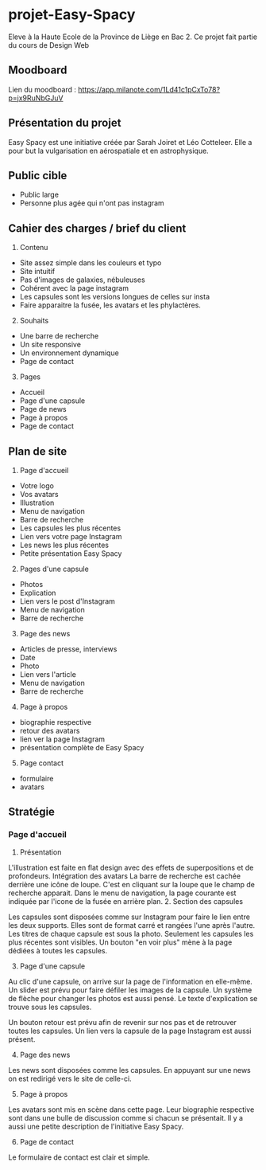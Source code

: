 # projet-Easy-Spacy
Eleve à la Haute Ecole de la Province de Liège en Bac 2. Ce projet fait partie du cours de Design Web

## Moodboard
Lien du moodboard : https://app.milanote.com/1Ld41c1pCxTo78?p=jx9RuNbGJuV


## Présentation du projet 
Easy Spacy est une initiative créée par Sarah Joiret et Léo Cotteleer.
Elle a pour but la vulgarisation en aérospatiale et en astrophysique.

## Public cible
* Public large
* Personne plus agée qui n'ont pas instagram

## Cahier des charges / brief du client

1. Contenu 

* Site assez simple dans les couleurs et typo
* Site intuitif
* Pas d'images de galaxies, nébuleuses
* Cohérent avec la page instagram
* Les capsules sont les versions longues de celles sur insta
* Faire apparaitre la fusée, les avatars et les phylactères.
   
2. Souhaits 

* Une barre de recherche
* Un site responsive
* Un environnement dynamique
* Page de contact 

3. Pages 

* Accueil
* Page d'une capsule
* Page de news
* Page à propos
* Page de contact 
   

## Plan de site 
1. Page d'accueil

* Votre logo
* Vos avatars
* Illustration
* Menu de navigation
* Barre de recherche
* Les capsules les plus récentes
* Lien vers votre page Instagram
* Les news les plus récentes
* Petite présentation Easy Spacy
        
2. Pages d'une capsule 

* Photos
* Explication
* Lien vers le post d'Instagram
* Menu de navigation
* Barre de recherche
    
3. Page des news    
 
* Articles de presse, interviews
* Date 
* Photo 
* Lien vers l'article
* Menu de navigation
* Barre de recherche 
        
4. Page à propos

* biographie respective
* retour des avatars
* lien ver la page Instagram
* présentation complète de Easy Spacy
        
5. Page contact

* formulaire
* avatars
        
## Stratégie 

### Page d'accueil 
   1. Présentation

L'illustration est faite en flat design avec des effets de superpositions et de profondeurs. Intégration des avatars
La barre de recherche est cachée derrière une icône de loupe. C'est en cliquant sur la loupe que le champ de recherche apparait.
Dans le menu de navigation, la page courante est indiquée par l'icone de la fusée en arrière plan.
   2. Section des capsules

Les capsules sont disposées comme sur Instagram pour faire le lien entre les deux supports. Elles sont de format carré et rangées l'une après l'autre.
Les titres de chaque capsule est sous la photo. 
Seulement les capsules les plus récentes sont visibles. Un bouton "en voir plus" mène à la page dédiées à toutes les capsules.

   3. Page d'une capsule

Au clic d'une capsule, on arrive sur la page de l'information en elle-même. 
Un slider est prévu pour faire défiler les images de la capsule.
Un système de flèche pour changer les photos est aussi pensé.
Le texte d'explication se trouve sous les capsules.

Un bouton retour est prévu afin de revenir sur nos pas et de retrouver toutes les capsules. 
Un lien vers la capsule de la page Instagram est aussi présent. 

   4. Page des news

Les news sont disposées comme les capsules. En appuyant sur une news on est redirigé vers le site de celle-ci.

   5. Page à propos

Les avatars sont mis en scène dans cette page. Leur biographie respective sont dans une bulle de discussion comme si chacun se présentait.
Il y a aussi une petite description de l'initiative Easy Spacy.

   6. Page de contact
   
Le formulaire de contact est clair et simple. 

